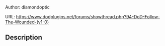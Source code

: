 Author: diamondoptic

URL: https://www.dodplugins.net/forums/showthread.php?94-DoD-Follow-The-Wounded-(v1-0)

## Description

